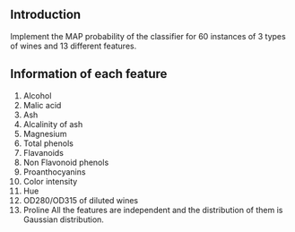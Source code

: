 ## Introduction
Implement the MAP probability of the classifier for 60 instances of 3 types of wines and 13 different features.

## Information of each feature
1. Alcohol 
2. Malic acid 
3. Ash 
4. Alcalinity of ash 
5. Magnesium 
6. Total phenols 
7. Flavanoids 
8. Non Flavonoid phenols 
9. Proanthocyanins 
10. Color intensity 
11. Hue
12. OD280/OD315 of diluted wines 
13. Proline 
All the features are independent and the distribution of them is Gaussian distribution. 

